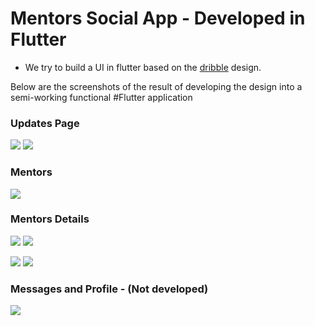 # Mentors Social App - Developed in Flutter

- We try to build a UI in flutter based on the [dribble](https://dribbble.com/shots/5601042-Startup-Mentors-Founders-Social-App-Day-329-365-Project365) design.

Below are the screenshots of the result of developing the design into a semi-working functional #Flutter application

### Updates Page

<img src="screenshots/updates_1.png" />       <img src="screenshots/updates_2.png" />

### Mentors

<img src="screenshots/mentors.png" />

### Mentors Details

<img src="screenshots/mentors_details_1.png" />       <img src="screenshots/mentors_details_2.png" />

<img src="screenshots/mentors_details_3.png" />       <img src="screenshots/updates_2.png" />


### Messages and Profile - (Not developed)

<img src="screenshots/messages.png" />